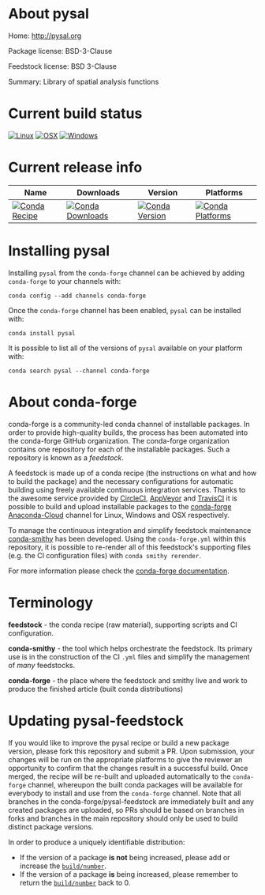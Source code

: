 About pysal
===========

Home: http://pysal.org

Package license: BSD-3-Clause

Feedstock license: BSD 3-Clause

Summary: Library of spatial analysis functions



Current build status
====================

[![Linux](https://img.shields.io/circleci/project/github/conda-forge/pysal-feedstock/master.svg?label=Linux)](https://circleci.com/gh/conda-forge/pysal-feedstock)
[![OSX](https://img.shields.io/travis/conda-forge/pysal-feedstock/master.svg?label=macOS)](https://travis-ci.org/conda-forge/pysal-feedstock)
[![Windows](https://img.shields.io/appveyor/ci/conda-forge/pysal-feedstock/master.svg?label=Windows)](https://ci.appveyor.com/project/conda-forge/pysal-feedstock/branch/master)

Current release info
====================

| Name | Downloads | Version | Platforms |
| --- | --- | --- | --- |
| [![Conda Recipe](https://img.shields.io/badge/recipe-pysal-green.svg)](https://anaconda.org/conda-forge/pysal) | [![Conda Downloads](https://img.shields.io/conda/dn/conda-forge/pysal.svg)](https://anaconda.org/conda-forge/pysal) | [![Conda Version](https://img.shields.io/conda/vn/conda-forge/pysal.svg)](https://anaconda.org/conda-forge/pysal) | [![Conda Platforms](https://img.shields.io/conda/pn/conda-forge/pysal.svg)](https://anaconda.org/conda-forge/pysal) |

Installing pysal
================

Installing `pysal` from the `conda-forge` channel can be achieved by adding `conda-forge` to your channels with:

```
conda config --add channels conda-forge
```

Once the `conda-forge` channel has been enabled, `pysal` can be installed with:

```
conda install pysal
```

It is possible to list all of the versions of `pysal` available on your platform with:

```
conda search pysal --channel conda-forge
```


About conda-forge
=================

conda-forge is a community-led conda channel of installable packages.
In order to provide high-quality builds, the process has been automated into the
conda-forge GitHub organization. The conda-forge organization contains one repository
for each of the installable packages. Such a repository is known as a *feedstock*.

A feedstock is made up of a conda recipe (the instructions on what and how to build
the package) and the necessary configurations for automatic building using freely
available continuous integration services. Thanks to the awesome service provided by
[CircleCI](https://circleci.com/), [AppVeyor](http://www.appveyor.com/)
and [TravisCI](https://travis-ci.org/) it is possible to build and upload installable
packages to the [conda-forge](https://anaconda.org/conda-forge)
[Anaconda-Cloud](http://docs.anaconda.org/) channel for Linux, Windows and OSX respectively.

To manage the continuous integration and simplify feedstock maintenance
[conda-smithy](http://github.com/conda-forge/conda-smithy) has been developed.
Using the ``conda-forge.yml`` within this repository, it is possible to re-render all of
this feedstock's supporting files (e.g. the CI configuration files) with ``conda smithy rerender``.

For more information please check the [conda-forge documentation](https://conda-forge.org/docs/).

Terminology
===========

**feedstock** - the conda recipe (raw material), supporting scripts and CI configuration.

**conda-smithy** - the tool which helps orchestrate the feedstock.
                   Its primary use is in the construction of the CI ``.yml`` files
                   and simplify the management of *many* feedstocks.

**conda-forge** - the place where the feedstock and smithy live and work to
                  produce the finished article (built conda distributions)


Updating pysal-feedstock
========================

If you would like to improve the pysal recipe or build a new
package version, please fork this repository and submit a PR. Upon submission,
your changes will be run on the appropriate platforms to give the reviewer an
opportunity to confirm that the changes result in a successful build. Once
merged, the recipe will be re-built and uploaded automatically to the
`conda-forge` channel, whereupon the built conda packages will be available for
everybody to install and use from the `conda-forge` channel.
Note that all branches in the conda-forge/pysal-feedstock are
immediately built and any created packages are uploaded, so PRs should be based
on branches in forks and branches in the main repository should only be used to
build distinct package versions.

In order to produce a uniquely identifiable distribution:
 * If the version of a package **is not** being increased, please add or increase
   the [``build/number``](http://conda.pydata.org/docs/building/meta-yaml.html#build-number-and-string).
 * If the version of a package **is** being increased, please remember to return
   the [``build/number``](http://conda.pydata.org/docs/building/meta-yaml.html#build-number-and-string)
   back to 0.